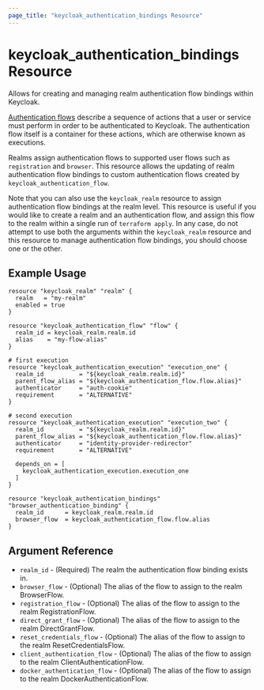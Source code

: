 ```yaml
---
page_title: "keycloak_authentication_bindings Resource"
---
```


# keycloak\_authentication\_bindings Resource

Allows for creating and managing realm authentication flow bindings within Keycloak.

[Authentication flows](https://www.keycloak.org/docs/latest/server_admin/index.html#_authentication-flows) describe a sequence
of actions that a user or service must perform in order to be authenticated to Keycloak. The authentication flow itself
is a container for these actions, which are otherwise known as executions.

Realms assign authentication flows to supported user flows such as `registration` and `browser`. This resource allows the
updating of realm authentication flow bindings to custom authentication flows created by `keycloak_authentication_flow`.

Note that you can also use the `keycloak_realm` resource to assign authentication flow bindings at the realm level. This
resource is useful if you would like to create a realm and an authentication flow, and assign this flow to the realm within
a single run of `terraform apply`. In any case, do not attempt to use both the arguments within the `keycloak_realm` resource
and this resource to manage authentication flow bindings, you should choose one or the other.

## Example Usage

```hcl
resource "keycloak_realm" "realm" {
  realm   = "my-realm"
  enabled = true
}

resource "keycloak_authentication_flow" "flow" {
  realm_id = keycloak_realm.realm.id
  alias    = "my-flow-alias"
}

# first execution
resource "keycloak_authentication_execution" "execution_one" {
  realm_id          = "${keycloak_realm.realm.id}"
  parent_flow_alias = "${keycloak_authentication_flow.flow.alias}"
  authenticator     = "auth-cookie"
  requirement       = "ALTERNATIVE"
}

# second execution
resource "keycloak_authentication_execution" "execution_two" {
  realm_id          = "${keycloak_realm.realm.id}"
  parent_flow_alias = "${keycloak_authentication_flow.flow.alias}"
  authenticator     = "identity-provider-redirector"
  requirement       = "ALTERNATIVE"

  depends_on = [
    keycloak_authentication_execution.execution_one
  ]
}

resource "keycloak_authentication_bindings" "browser_authentication_binding" {
  realm_id	    = keycloak_realm.realm.id
  browser_flow  = keycloak_authentication_flow.flow.alias
}
```

## Argument Reference

- `realm_id` - (Required) The realm the authentication flow binding exists in.
- `browser_flow` - (Optional) The alias of the flow to assign to the realm BrowserFlow.
- `registration_flow` - (Optional) The alias of the flow to assign to the realm RegistrationFlow.
- `direct_grant_flow` - (Optional) The alias of the flow to assign to the realm DirectGrantFlow.
- `reset_credentials_flow` - (Optional) The alias of the flow to assign to the realm ResetCredentialsFlow.
- `client_authentication_flow` - (Optional) The alias of the flow to assign to the realm ClientAuthenticationFlow.
- `docker_authentication_flow` - (Optional) The alias of the flow to assign to the realm DockerAuthenticationFlow.
